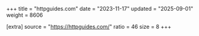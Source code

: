 +++
title = "httpguides.com"
date = "2023-11-17"
updated = "2025-09-01"
weight = 8606

[extra]
source = "https://httpguides.com/"
ratio = 46
size = 8
+++
